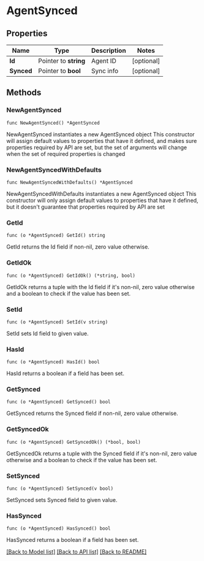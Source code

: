 # AgentSynced

## Properties

Name | Type | Description | Notes
------------ | ------------- | ------------- | -------------
**Id** | Pointer to **string** | Agent ID | [optional] 
**Synced** | Pointer to **bool** | Sync info | [optional] 

## Methods

### NewAgentSynced

`func NewAgentSynced() *AgentSynced`

NewAgentSynced instantiates a new AgentSynced object
This constructor will assign default values to properties that have it defined,
and makes sure properties required by API are set, but the set of arguments
will change when the set of required properties is changed

### NewAgentSyncedWithDefaults

`func NewAgentSyncedWithDefaults() *AgentSynced`

NewAgentSyncedWithDefaults instantiates a new AgentSynced object
This constructor will only assign default values to properties that have it defined,
but it doesn't guarantee that properties required by API are set

### GetId

`func (o *AgentSynced) GetId() string`

GetId returns the Id field if non-nil, zero value otherwise.

### GetIdOk

`func (o *AgentSynced) GetIdOk() (*string, bool)`

GetIdOk returns a tuple with the Id field if it's non-nil, zero value otherwise
and a boolean to check if the value has been set.

### SetId

`func (o *AgentSynced) SetId(v string)`

SetId sets Id field to given value.

### HasId

`func (o *AgentSynced) HasId() bool`

HasId returns a boolean if a field has been set.

### GetSynced

`func (o *AgentSynced) GetSynced() bool`

GetSynced returns the Synced field if non-nil, zero value otherwise.

### GetSyncedOk

`func (o *AgentSynced) GetSyncedOk() (*bool, bool)`

GetSyncedOk returns a tuple with the Synced field if it's non-nil, zero value otherwise
and a boolean to check if the value has been set.

### SetSynced

`func (o *AgentSynced) SetSynced(v bool)`

SetSynced sets Synced field to given value.

### HasSynced

`func (o *AgentSynced) HasSynced() bool`

HasSynced returns a boolean if a field has been set.


[[Back to Model list]](../README.md#documentation-for-models) [[Back to API list]](../README.md#documentation-for-api-endpoints) [[Back to README]](../README.md)


